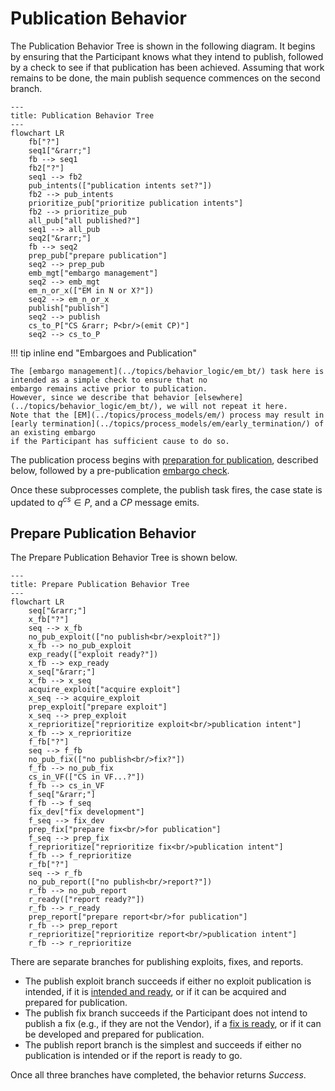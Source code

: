 # Publication Behavior

The Publication Behavior Tree is shown in the following diagram.
It begins by ensuring that the Participant knows what they intend to publish, followed by a check to
see if that publication has been achieved.
Assuming that work remains to be done, the main publish sequence commences on the second branch.

```mermaid
---
title: Publication Behavior Tree
---
flowchart LR
    fb["?"]
    seq1["&rarr;"]
    fb --> seq1
    fb2["?"]
    seq1 --> fb2
    pub_intents(["publication intents set?"])
    fb2 --> pub_intents
    prioritize_pub["prioritize publication intents"]
    fb2 --> prioritize_pub
    all_pub["all published?"]
    seq1 --> all_pub
    seq2["&rarr;"]
    fb --> seq2
    prep_pub["prepare publication"]
    seq2 --> prep_pub
    emb_mgt["embargo management"]
    seq2 --> emb_mgt
    em_n_or_x(["EM in N or X?"])
    seq2 --> em_n_or_x
    publish["publish"]
    seq2 --> publish
    cs_to_P["CS &rarr; P<br/>(emit CP)"]
    seq2 --> cs_to_P
```

!!! tip inline end "Embargoes and Publication"

    The [embargo management](../topics/behavior_logic/em_bt/) task here is intended as a simple check to ensure that no
    embargo remains active prior to publication.
    However, since we describe that behavior [elsewhere](../topics/behavior_logic/em_bt/), we will not repeat it here.
    Note that the [EM](../topics/process_models/em/) process may result in [early termination](../topics/process_models/em/early_termination/) of an existing embargo 
    if the Participant has sufficient cause to do so.

The publication process begins with [preparation for publication](#prepare-publication-behavior),
described below, followed by a pre-publication [embargo check](../topics/behavior_logic/em_bt/).

Once these subprocesses complete, the publish task fires, the case state
is updated to $q^{cs} \in P$, and a $CP$ message emits.

## Prepare Publication Behavior

The Prepare Publication Behavior Tree is shown below.

```mermaid
---
title: Prepare Publication Behavior Tree
---
flowchart LR
    seq["&rarr;"]
    x_fb["?"]
    seq --> x_fb
    no_pub_exploit(["no publish<br/>exploit?"])
    x_fb --> no_pub_exploit
    exp_ready(["exploit ready?"])
    x_fb --> exp_ready
    x_seq["&rarr;"]
    x_fb --> x_seq
    acquire_exploit["acquire exploit"]
    x_seq --> acquire_exploit
    prep_exploit["prepare exploit"]
    x_seq --> prep_exploit
    x_reprioritize["reprioritize exploit<br/>publication intent"]
    x_fb --> x_reprioritize
    f_fb["?"]
    seq --> f_fb
    no_pub_fix(["no publish<br/>fix?"])
    f_fb --> no_pub_fix
    cs_in_VF(["CS in VF...?"])
    f_fb --> cs_in_VF
    f_seq["&rarr;"]
    f_fb --> f_seq
    fix_dev["fix development"]
    f_seq --> fix_dev
    prep_fix["prepare fix<br/>for publication"]
    f_seq --> prep_fix
    f_reprioritize["reprioritize fix<br/>publication intent"]
    f_fb --> f_reprioritize
    r_fb["?"]
    seq --> r_fb
    no_pub_report(["no publish<br/>report?"])
    r_fb --> no_pub_report
    r_ready(["report ready?"])
    r_fb --> r_ready
    prep_report["prepare report<br/>for publication"]
    r_fb --> prep_report
    r_reprioritize["reprioritize report<br/>publication intent"]
    r_fb --> r_reprioritize
```

There are separate branches for
publishing exploits, fixes, and reports.

- The publish exploit branch succeeds if either no exploit publication is intended, if it is [intended
  and ready](../topics/behavior_logic/acquire_exploit_bt/), or if it can be acquired and prepared for publication. 
- The publish fix branch succeeds if the Participant does not intend to publish a fix (e.g., if they are not the Vendor), if a [fix is ready](../topics/behavior_logic/fix_dev_bt/), or
  if it can be developed and prepared for publication.
- The publish report branch is the simplest and succeeds if either no publication is intended or if the report is ready to go.

Once all three branches have completed, the behavior returns *Success*.

